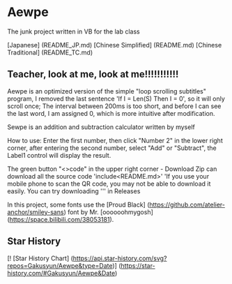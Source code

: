 # Aewpe
The junk project written in VB for the lab class

[Japanese] (README_JP.md) [Chinese Simplified] (README.md) [Chinese Traditional] (README_TC.md)
## Teacher, look at me, look at me!!!!!!!!!!!
 Aewpe is an optimized version of the simple "loop scrolling subtitles" program, I removed the last sentence 'If I = Len(S) Then I = 0', so it will only scroll once; The interval between 200ms is too short, and before I can see the last word, I am assigned 0, which is more intuitive after modification.

Sewpe is an addition and subtraction calculator written by myself
 
How to use: Enter the first number, then click "Number 2" in the lower right corner, after entering the second number, select "Add" or "Subtract", the Label1 control will display the result.
 
The green button "<>code" in the upper right corner - Download Zip can download all the source code 'include<README.md>' 'If you use your mobile phone to scan the QR code, you may not be able to download it easily. You can try downloading ''' in Releases
 
In this project, some fonts use the [Proud Black] (https://github.com/atelier-anchor/smiley-sans) font by Mr. [oooooohmygosh] (https://space.bilibili.com/38053181).
## Star History
[! [Star History Chart] (https://api.star-history.com/svg?repos=Gakusyun/Aewpe&type=Date)] (https://star-history.com/#Gakusyun/Aewpe&Date)
